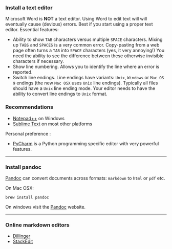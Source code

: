 ### Install a text editor

Microsoft Word is **NOT** a text editor. Using Word to edit text will will eventually cause (devious) errors.
Best if you start using a proper text editor. Essential features:

* Ability to show `TAB` characters versus multiple `SPACE` characters.
  Mixing up `TABS` and `SPACES` is a very common error. Copy-pasting from a web
  page often turns a `TAB` into `SPACE` characters (yes, it very annoying!)
  You need the ability to see the difference between these otherwise invisible
  characters if necessary.
* Show line numbering. Allows you to identify the line where an error is reported.
* Switch line endings. Line endings have variants: `Unix`, `Windows` or `Mac OS 9` endings
  (the new `Mac OSX` uses `Unix` line endings). Typically all files should have a  `Unix` line ending mode.
  Your editor needs to have the ability to convert line endings to `Unix` format.

### Recommendations

* [Notepad++][notepadplus] on Windows
* [Sublime Text][sublime] on most other platforms

Personal preference :

* [PyCharm][pycharm] is a Python programming specific
  editor with very powerful features.

[sublime]: https://www.sublimetext.com/
[notepadplus]: https://notepad-plus-plus.org/
[pycharm]: https://www.jetbrains.com/pycharm/

---

### Install pandoc

[Pandoc][pandoc] can convert documents across formats: `markdown` to `html` or `pdf` etc.

On Mac OSX:

    brew install pandoc

On windows visit the [Pandoc][pandoc] website.

[pandoc]: http://pandoc.org/

---

### Online markdown editors

* [Dillinger][dillinger]
* [StackEdit][stackedit]

[dillinger]: http://dillinger.io/
[stackedit]: https://stackedit.io/
